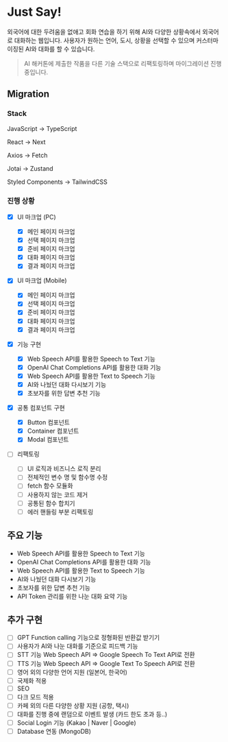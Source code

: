 # Just Say!

외국어에 대한 두려움을 없애고 회화 연습을 하기 위해 AI와 다양한 상황속에서 외국어로 대화하는 웹입니다. 사용자가 원하는 언어, 도시, 상황을 선택할 수 있으며 커스터마이징된 AI와 대화를 할 수 있습니다.

> AI 해커톤에 제출한 작품을 다른 기술 스택으로 리팩토링하며 마이그레이션 진행 중입니다.

## Migration

### Stack

JavaScript -> TypeScript

React -> Next

Axios -> Fetch

Jotai -> Zustand

Styled Components -> TailwindCSS

### 진행 상황

- [x] UI 마크업 (PC)

  - [x] 메인 페이지 마크업
  - [x] 선택 페이지 마크업
  - [x] 준비 페이지 마크업
  - [x] 대화 페이지 마크업
  - [x] 결과 페이지 마크업

- [x] UI 마크업 (Mobile)

  - [x] 메인 페이지 마크업
  - [x] 선택 페이지 마크업
  - [x] 준비 페이지 마크업
  - [x] 대화 페이지 마크업
  - [x] 결과 페이지 마크업

- [x] 기능 구현

  - [x] Web Speech API를 활용한 Speech to Text 기능
  - [x] OpenAI Chat Completions API를 활용한 대화 기능
  - [x] Web Speech API를 활용한 Text to Speech 기능
  - [x] AI와 나눴던 대화 다시보기 기능
  - [x] 초보자를 위한 답변 추천 기능

- [x] 공통 컴포넌트 구현

  - [x] Button 컴포넌트
  - [x] Container 컴포넌트
  - [x] Modal 컴포넌트

- [ ] 리팩토링

  - [ ] UI 로직과 비즈니스 로직 분리
  - [ ] 전체적인 변수 명 및 함수명 수정
  - [ ] fetch 함수 모듈화
  - [ ] 사용하지 않는 코드 제거
  - [ ] 공통된 함수 합치기
  - [ ] 에러 핸들링 부분 리팩토링

## 주요 기능

- Web Speech API를 활용한 Speech to Text 기능
- OpenAI Chat Completions API를 활용한 대화 기능
- Web Speech API를 활용한 Text to Speech 기능
- AI와 나눴던 대화 다시보기 기능
- 초보자를 위한 답변 추천 기능
- API Token 관리를 위한 나눈 대화 요약 기능

## 추가 구현

- [ ] GPT Function calling 기능으로 정형화된 반환값 받기기
- [ ] 사용자가 AI와 나눈 대화를 기준으로 피드백 기능
- [ ] STT 기능 Web Speech API => Google Speech To Text API로 전환
- [ ] TTS 기능 Web Speech API => Google Text To Speech API로 전환
- [ ] 영어 외의 다양한 언어 지원 (일본어, 한국어)
- [ ] 국제화 적용
- [ ] SEO
- [ ] 다크 모드 적용
- [ ] 카페 외의 다른 다양한 상황 지원 (공항, 택시)
- [ ] 대화를 진행 중에 랜덤으로 이벤트 발생 (카드 한도 초과 등..)
- [ ] Social Login 기능 (Kakao | Naver | Google)
- [ ] Database 연동 (MongoDB)
